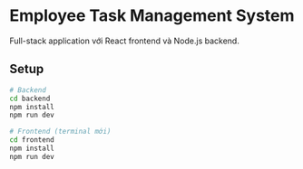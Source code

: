 # Employee Task Management System

Full-stack application với React frontend và Node.js backend.

## Setup
```bash
# Backend
cd backend
npm install
npm run dev

# Frontend (terminal mới)
cd frontend  
npm install
npm run dev
